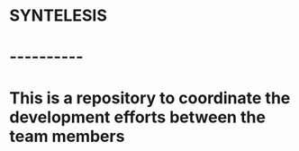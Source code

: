 # SYNTELESIS
# ----------
# This is a repository to coordinate the development efforts between the team members
